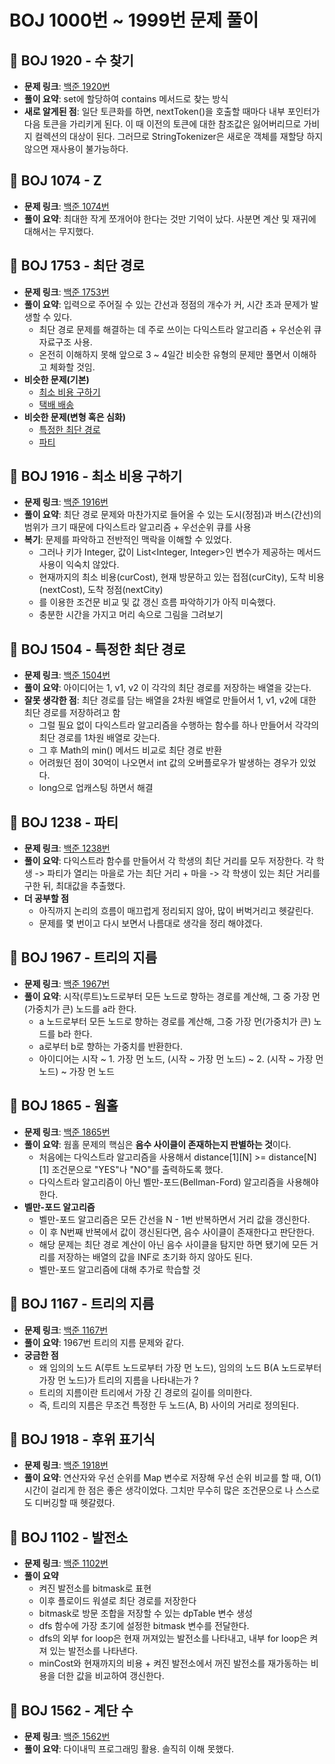 # BOJ 1000번 ~ 1999번 문제 풀이

## 📌 BOJ 1920 - 수 찾기
- **문제 링크**: [백준 1920번](https://www.acmicpc.net/problem/1920)
- **풀이 요약**: set에 할당하여 contains 메서드로 찾는 방식
- **새로 알게된 점**: 일단 토큰화를 하면, nextToken()을 호출할 때마다 내부 포인터가 다음 토큰을 가리키게 된다. 이 때 이전의 토큰에 대한 참조값은 잃어버리므로 가비지 컬렉션의 대상이 된다. 그러므로 StringTokenizer은 새로운 객체를 재할당 하지 않으면 재사용이 불가능하다.

## 📌 BOJ 1074 - Z
- **문제 링크**: [백준 1074번](https://www.acmicpc.net/problem/1074)
- **풀이 요약**: 최대한 작게 쪼개어야 한다는 것만 기억이 났다. 사분면 계산 및 재귀에 대해서는 무지했다.

## 📌 BOJ 1753 - 최단 경로
- **문제 링크**: [백준 1753번](https://www.acmicpc.net/problem/1753)
- **풀이 요약**: 입력으로 주어질 수 있는 간선과 정점의 개수가 커, 시간 초과 문제가 발생할 수 있다.
  - 최단 경로 문제를 해결하는 데 주로 쓰이는 다익스트라 알고리즘 + 우선순위 큐 자료구조 사용.
  - 온전히 이해하지 못해 앞으로 3 ~ 4일간 비슷한 유형의 문제만 풀면서 이해하고 체화할 것임.
- **비슷한 문제(기본)**
  - [최소 비용 구하기](https://www.acmicpc.net/problem/1916)
  - [택배 배송](https://www.acmicpc.net/problem/5972)
- **비슷한 문제(변형 혹은 심화)**
  - [특정한 최단 경로](https://www.acmicpc.net/problem/1504)
  - [파티](https://www.acmicpc.net/problem/1238)

## 📌 BOJ 1916 - 최소 비용 구하기
- **문제 링크**: [백준 1916번](https://www.acmicpc.net/problem/1916)
- **풀이 요약**: 최단 경로 문제와 마찬가지로 들어올 수 있는 도시(정점)과 버스(간선)의 범위가 크기 때문에 다익스트라 알고리즘 + 우선순위 큐를 사용
- **복기**: 문제를 파악하고 전반적인 맥락을 이해할 수 있었다.
  - 그러나 키가 Integer, 값이 List<Integer, Integer>인 변수가 제공하는 메서드 사용이 익숙치 않았다.
  - 현재까지의 최소 비용(curCost), 현재 방문하고 있는 접점(curCity), 도착 비용(nextCost), 도착 정점(nextCity)
  - 를 이용한 조건문 비교 및 값 갱신 흐름 파악하기가 아직 미숙했다.
  - 충분한 시간을 가지고 머리 속으로 그림을 그려보기

## 📌 BOJ 1504 - 특정한 최단 경로
- **문제 링크**: [백준 1504번](https://www.acmicpc.net/problem/1504)
- **풀이 요약**: 아이디어는 1, v1, v2 이 각각의 최단 경로를 저장하는 배열을 갖는다.
- **잘못 생각한 점**: 최단 경로를 담는 배열을 2차원 배열로 만들어서 1, v1, v2에 대한 최단 경로를 저장하려고 함
  - 그럴 필요 없이 다익스트라 알고리즘을 수행하는 함수를 하나 만들어서 각각의 최단 경로를 1차원 배열로 갖는다.
  - 그 후 Math의 min() 메서드 비교로 최단 경로 반환
  - 어려웠던 점이 30억이 나오면서 int 값의 오버플로우가 발생하는 경우가 있었다.
  - long으로 업캐스팅 하면서 해결

## 📌 BOJ 1238 - 파티
- **문제 링크**: [백준 1238번](https://www.acmicpc.net/problem/1238)
- **풀이 요약**: 다익스트라 함수를 만들어서 각 학생의 최단 거리를 모두 저장한다. 각 학생 -> 파티가 열리는 마을로 가는 최단 거리 + 마을 -> 각 학생이 있는 최단 거리를 구한 뒤, 최대값을 추출했다.
- **더 공부할 점**
  - 아직까지 논리의 흐름이 매끄럽게 정리되지 않아, 많이 버벅거리고 헷갈린다.
  - 문제를 몇 번이고 다시 보면서 나름대로 생각을 정리 해야겠다.

## 📌 BOJ 1967 - 트리의 지름
- **문제 링크**: [백준 1967번](https://www.acmicpc.net/problem/1967)
- **풀이 요약**: 시작(루트)노드로부터 모든 노드로 향하는 경로를 계산해, 그 중 가장 먼(가중치가 큰) 노드를 a라 한다.
  - a 노드로부터 모든 노드로 향하는 경로를 계산해, 그중 가장 먼(가중치가 큰) 노드를 b라 한다.
  - a로부터 b로 향하는 가중치를 반환한다.
  - 아이디어는 시작 ~ 1. 가장 먼 노드, (시작 ~ 가장 먼 노드) ~ 2. (시작 ~ 가장 먼 노드) ~ 가장 먼 노드

## 📌 BOJ 1865 - 웜홀
- **문제 링크**: [백준 1865번](https://www.acmicpc.net/problem/1865)
- **풀이 요약**: 웜홀 문제의 핵심은 **음수 사이클이 존재하는지 판별하는 것**이다.
  - 처음에는 다익스트라 알고리즘을 사용해서 distance[1][N] >= distance[N][1] 조건문으로 "YES"나 "NO"를 출력하도록 했다.
  - 다익스트라 알고리즘이 아닌 벨만-포드(Bellman-Ford) 알고리즘을 사용해야 한다.
- **벨만-포드 알고리즘**
  - 벨만-포드 알고리즘은 모든 간선을 N - 1번 반복하면서 거리 값을 갱신한다.
  - 이 후 N번째 반복에서 값이 갱신된다면, 음수 사이클이 존재한다고 판단한다.
  - 해당 문제는 최단 경로 계산이 아닌 음수 사이클을 탐지만 하면 됐기에 모든 거리를 저장하는 배열의 값을 INF로 초기화 하지 않아도 된다.
  - 벨만-포드 알고리즘에 대해 추가로 학습할 것

## 📌 BOJ 1167 - 트리의 지름
- **문제 링크**: [백준 1167번](https://www.acmicpc.net/problem/1167)
- **풀이 요약**: 1967번 트리의 지름 문제와 같다.
- **궁금한 점**
  - 왜 임의의 노드 A(루트 노드로부터 가장 먼 노드), 임의의 노드 B(A 노드로부터 가장 먼 노드)가 트리의 지름을 나타내는가 ?
  - 트리의 지름이란 트리에서 가장 긴 경로의 길이를 의미한다.
  - 즉, 트리의 지름은 무조건 특정한 두 노드(A, B) 사이의 거리로 정의된다.

## 📌 BOJ 1918 - 후위 표기식
- **문제 링크**: [백준 1918번](https://www.acmicpc.net/problem/1918)
- **풀이 요약**: 연산자와 우선 순위를 Map 변수로 저장해 우선 순위 비교를 할 때, O(1) 시간이 걸리게 한 점은 좋은 생각이었다. 그치만 무수히 많은 조건문으로 나 스스로도 디버깅할 때 헷갈렸다.

## 📌 BOJ 1102 - 발전소
- **문제 링크**: [백준 1102번](https://www.acmicpc.net/problem/1102)
- **풀이 요약**
  - 켜진 발전소를 bitmask로 표현
  - 이후 플로이드 워셜로 최단 경로를 저장한다
  - bitmask로 방문 조합을 저장할 수 있는 dpTable 변수 생성
  - dfs 함수에 가장 초기에 설정한 bitmask 변수를 전달한다.
  - dfs의 외부 for loop은 현재 꺼져있는 발전소를 나타내고, 내부 for loop은 켜져 있는 발전소를 나타낸다.
  - minCost와 현재까지의 비용 + 켜진 발전소에서 꺼진 발전소를 재가동하는 비용을 더한 값을 비교하여 갱신한다.

## 📌 BOJ 1562 - 계단 수
- **문제 링크**: [백준 1562번](https://www.acmicpc.net/problem/1562)
- **풀이 요약**: 다이내믹 프로그래밍 활용. 솔직히 이해 못했다.
